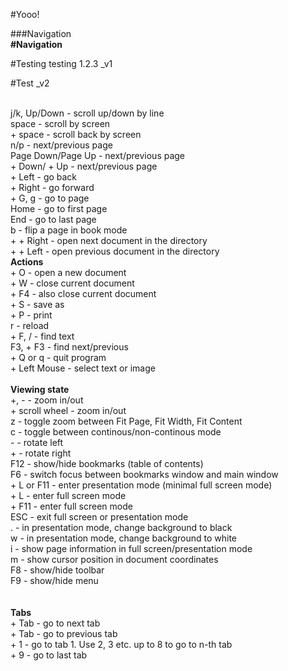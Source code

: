 #Yooo!


###Navigation <br>
**#Navigation**

#Testing testing 1.2.3 _v1

#Test _v2


<br>j/k, Up/Down - scroll up/down by line
<br>space - scroll by screen
<br><Shift> + space - scroll back by screen
<br>n/p - next/previous page
<br>Page Down/Page Up - next/previous page
<br><Ctrl> + Down/<Ctrl> + Up - next/previous page
<br><Alt> + Left - go back
<br><Alt> + Right - go forward
<br><Ctrl> + G, g - go to page
<br>Home - go to first page
<br>End - go to last page
<br>b - flip a page in book mode
<br><Ctrl> + <Shift> + Right - open next document in the directory
<br><Ctrl> + <Shift> + Left - open previous document in the directory
<br>**Actions**
<br><Ctrl> + O - open a new document
<br><Ctrl> + W - close current document
<br><Ctrl> + F4 - also close current document
<br><Ctrl> + S - save as
<br><Ctrl> + P - print
<br>r - reload
<br><Ctrl> + F, / - find text
<br>F3, <Shift> + F3 - find next/previous
<br><Ctrl> + Q or q - quit program
<br><Ctrl> + Left Mouse - select text or image
<br>
<br>**Viewing state**
<br>+, - - zoom in/out
<br><Ctrl> + scroll wheel - zoom in/out
<br>z - toggle zoom between Fit Page, Fit Width, Fit Content
<br>c - toggle between continous/non-continous mode
<br><Ctrl> <Shift> - - rotate left
<br><Ctrl> <Shift> + - rotate right
<br>F12 - show/hide bookmarks (table of contents)
<br>F6 - switch focus between bookmarks window and main window
<br><Ctrl> + L or F11 - enter presentation mode (minimal full screen mode)
<br><Ctrl> <Shift> + L - enter full screen mode
<br><Shift> + F11 - enter full screen mode
<br>ESC - exit full screen or presentation mode
<br>. - in presentation mode, change background to black
<br>w - in presentation mode, change background to white
<br>i - show page information in full screen/presentation mode
<br>m - show cursor position in document coordinates
<br>F8 - show/hide toolbar
<br>F9 - show/hide menu
<br> 	
<br>**Tabs**
<br><Ctrl> + Tab - go to next tab
<br><Ctrl> <Shift> + Tab - go to previous tab
<br><Alt> + 1 - go to tab 1. Use 2, 3 etc. up to 8 to go to n-th tab
<br><Alt> + 9 - go to last tab
